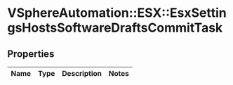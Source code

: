 # VSphereAutomation::ESX::EsxSettingsHostsSoftwareDraftsCommitTask

## Properties
Name | Type | Description | Notes
------------ | ------------- | ------------- | -------------



